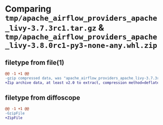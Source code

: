# Comparing `tmp/apache_airflow_providers_apache_livy-3.7.3rc1.tar.gz` & `tmp/apache_airflow_providers_apache_livy-3.8.0rc1-py3-none-any.whl.zip`

## filetype from file(1)

```diff
@@ -1 +1 @@
-gzip compressed data, was "apache_airflow_providers_apache_livy-3.7.3rc1.tar", last modified: Mon Mar  4 12:47:06 2024, max compression
+Zip archive data, at least v2.0 to extract, compression method=deflate
```

## filetype from diffoscope

```diff
@@ -1 +1 @@
-GzipFile
+ZipFile
```

